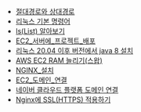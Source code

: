- [절대경로와 상대경로](./절대경로와_상대경로.md)
- [리눅스 기본 명령어](./리눅스_기본_명령어.md)
- [ls(List) 알아보기](./ls(List)_알아보기.md)
- [EC2_서버에_프로젝트_배포](EC2_서버에_프로젝트_배포.md)
- [리눅스 20.04 이후 버전에서 java 8 설치](./리눅스_20.04_이후_버전에서_java_8_설치.md)
- [AWS EC2 RAM 늘리기(스왑)](./AWS_EC2_RAM_늘리기(스왑).md)
- [NGINX_설치](./NGINX_설치.md)
- [EC2_도메인_연결](./EC2_도메인_연결.md)
- [네이버 클라우드 플랫폼 도메인 연결](./네이버_클라우드_플랫폼_도메인_연결.md)
- [Nginx에 SSL(HTTPS) 적용하기](./Nginx에_SSL(HTTPS)_적용하기.md)